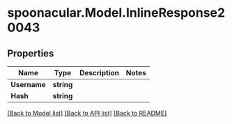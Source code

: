 # spoonacular.Model.InlineResponse20043
## Properties

Name | Type | Description | Notes
------------ | ------------- | ------------- | -------------
**Username** | **string** |  | 
**Hash** | **string** |  | 

[[Back to Model list]](../README.md#documentation-for-models) [[Back to API list]](../README.md#documentation-for-api-endpoints) [[Back to README]](../README.md)

